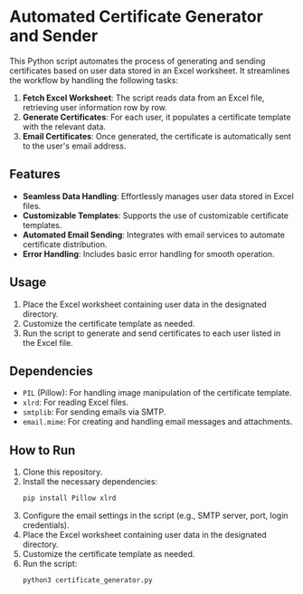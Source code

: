 # Automated Certificate Generator and Sender

This Python script automates the process of generating and sending certificates based on user data stored in an Excel worksheet. It streamlines the workflow by handling the following tasks:

1. **Fetch Excel Worksheet**: The script reads data from an Excel file, retrieving user information row by row.
2. **Generate Certificates**: For each user, it populates a certificate template with the relevant data.
3. **Email Certificates**: Once generated, the certificate is automatically sent to the user's email address.

## Features

- **Seamless Data Handling**: Effortlessly manages user data stored in Excel files.
- **Customizable Templates**: Supports the use of customizable certificate templates.
- **Automated Email Sending**: Integrates with email services to automate certificate distribution.
- **Error Handling**: Includes basic error handling for smooth operation.

## Usage

1. Place the Excel worksheet containing user data in the designated directory.
2. Customize the certificate template as needed.
3. Run the script to generate and send certificates to each user listed in the Excel file.

## Dependencies

- `PIL` (Pillow): For handling image manipulation of the certificate template.
- `xlrd`: For reading Excel files.
- `smtplib`: For sending emails via SMTP.
- `email.mime`: For creating and handling email messages and attachments.


## How to Run

1. Clone this repository.
2. Install the necessary dependencies:
   ```bash
   pip install Pillow xlrd
3. Configure the email settings in the script (e.g., SMTP server, port, login credentials).
4. Place the Excel worksheet containing user data in the designated directory.
5. Customize the certificate template as needed.
6. Run the script:
   ```bash
   python3 certificate_generator.py


